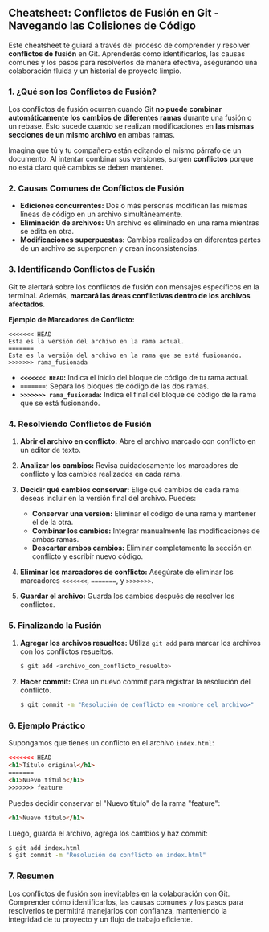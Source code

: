 ## Cheatsheet: Conflictos de Fusión en Git - Navegando las Colisiones de Código

Este cheatsheet te guiará a través del proceso de comprender y resolver **conflictos de fusión** en Git. Aprenderás cómo identificarlos, las causas comunes y los pasos para resolverlos de manera efectiva, asegurando una colaboración fluida y un historial de proyecto limpio.

### 1. ¿Qué son los Conflictos de Fusión?

Los conflictos de fusión ocurren cuando Git **no puede combinar automáticamente los cambios de diferentes ramas** durante una fusión o un rebase. Esto sucede cuando se realizan modificaciones en **las mismas secciones de un mismo archivo** en ambas ramas.

Imagina que tú y tu compañero están editando el mismo párrafo de un documento. Al intentar combinar sus versiones, surgen **conflictos** porque no está claro qué cambios se deben mantener.

### 2.  Causas Comunes de Conflictos de Fusión

* **Ediciones concurrentes:**  Dos o más personas modifican las mismas líneas de código en un archivo simultáneamente.
* **Eliminación de archivos:** Un archivo es eliminado en una rama mientras se edita en otra.
* **Modificaciones superpuestas:** Cambios realizados en diferentes partes de un archivo se superponen y crean inconsistencias.

### 3. Identificando Conflictos de Fusión

Git te alertará sobre los conflictos de fusión con mensajes específicos en la terminal.  Además, **marcará las áreas conflictivas dentro de los archivos afectados**.

**Ejemplo de Marcadores de Conflicto:**

```
<<<<<<< HEAD
Esta es la versión del archivo en la rama actual.
=======
Esta es la versión del archivo en la rama que se está fusionando.
>>>>>>> rama_fusionada
```

* **`<<<<<<< HEAD`:** Indica el inicio del bloque de código de tu rama actual.
* **`=======`:** Separa los bloques de código de las dos ramas.
* **`>>>>>>> rama_fusionada`:**  Indica el final del bloque de código de la rama que se está fusionando.

### 4. Resolviendo Conflictos de Fusión

1. **Abrir el archivo en conflicto:**  Abre el archivo marcado con conflicto en un editor de texto.

2. **Analizar los cambios:**  Revisa cuidadosamente los marcadores de conflicto y los cambios realizados en cada rama.

3. **Decidir qué cambios conservar:**  Elige qué cambios de cada rama deseas incluir en la versión final del archivo.  Puedes:

    * **Conservar una versión:** Eliminar el código de una rama y mantener el de la otra.
    * **Combinar los cambios:** Integrar manualmente las modificaciones de ambas ramas.
    * **Descartar ambos cambios:** Eliminar completamente la sección en conflicto y escribir nuevo código.

4. **Eliminar los marcadores de conflicto:**  Asegúrate de eliminar los marcadores  `<<<<<<<`, `=======`, y `>>>>>>>`.

5. **Guardar el archivo:** Guarda los cambios después de resolver los conflictos.

### 5. Finalizando la Fusión

1. **Agregar los archivos resueltos:**  Utiliza `git add` para marcar los archivos con los conflictos resueltos.

    ```bash
    $ git add <archivo_con_conflicto_resuelto>
    ```

2. **Hacer commit:** Crea un nuevo commit para registrar la resolución del conflicto.

    ```bash
    $ git commit -m "Resolución de conflicto en <nombre_del_archivo>"
    ```

### 6. Ejemplo Práctico

Supongamos que tienes un conflicto en el archivo `index.html`:

```html
<<<<<<< HEAD
<h1>Título original</h1>
=======
<h1>Nuevo título</h1>
>>>>>>> feature
```

Puedes decidir conservar el "Nuevo título" de la rama "feature":

```html
<h1>Nuevo título</h1>
```

Luego, guarda el archivo, agrega los cambios y haz commit:

```bash
$ git add index.html
$ git commit -m "Resolución de conflicto en index.html"
```

### 7. Resumen

Los conflictos de fusión son inevitables en la colaboración con Git.  Comprender cómo identificarlos, las causas comunes y los pasos para resolverlos te permitirá manejarlos con confianza, manteniendo la integridad de tu proyecto y un flujo de trabajo eficiente. 
